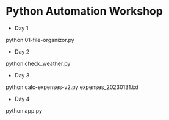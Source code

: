 # Python Automation Workshop #

- Day 1

python 01-file-organizor.py

- Day 2

python check_weather.py

- Day 3

python calc-expenses-v2.py expenses_20230131.txt

- Day 4

python app.py
